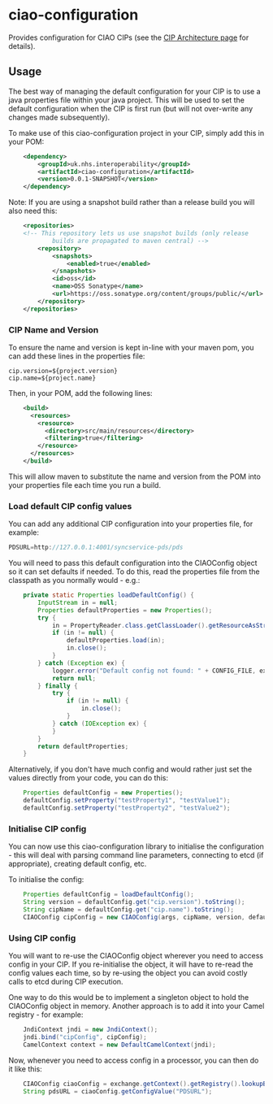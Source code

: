 # ciao-configuration

Provides configuration for CIAO CIPs (see the [CIP Architecture page](https://github.com/nhs-ciao/ciao-design/tree/master/CIPArchitecture) for details).

## Usage

The best way of managing the default configuration for your CIP is to use a java properties
file within your java project. This will be used to set the default configuration
when the CIP is first run (but will not over-write any changes made subsequently).

To make use of this ciao-configuration project in your CIP, simply add this in your POM:

```xml
	<dependency>
		<groupId>uk.nhs.interoperability</groupId>
		<artifactId>ciao-configuration</artifactId>
		<version>0.0.1-SNAPSHOT</version>
	</dependency>
```

Note: If you are using a snapshot build rather than a release build you will also need this:

```xml
	<repositories>
	<!-- This repository lets us use snapshot builds (only release
		    builds are propagated to maven central) -->
		<repository>
			<snapshots>
				<enabled>true</enabled>
			</snapshots>
			<id>oss</id>
			<name>OSS Sonatype</name>
			<url>https://oss.sonatype.org/content/groups/public/</url>
		</repository>
	</repositories>
```

### CIP Name and Version

To ensure the name and version is kept in-line with your maven pom, you can add these
lines in the properties file:

```
cip.version=${project.version}
cip.name=${project.name}
```

Then, in your POM, add the following lines:

```xml
    <build>
      <resources>
        <resource>
          <directory>src/main/resources</directory>
          <filtering>true</filtering>
        </resource>
      </resources>   
    </build>
```

This will allow maven to substitute the name and version from the POM into your
properties file each time you run a build.

### Load default CIP config values

You can add any additional CIP configuration into your properties file, for example:

```java
PDSURL=http://127.0.0.1:4001/syncservice-pds/pds
```

You will need to pass this default configuration into the CIAOConfig object so it
can set defaults if needed. To do this, read the properties file from the classpath
as you normally would - e.g.:

```java
    private static Properties loadDefaultConfig() {
		InputStream in = null;
		Properties defaultProperties = new Properties();
        try {
        	in = PropertyReader.class.getClassLoader().getResourceAsStream(CONFIG_FILE);
            if (in != null) {
            	defaultProperties.load(in);
            	in.close();
            }
        } catch (Exception ex) {
       		logger.error("Default config not found: " + CONFIG_FILE, ex);
       		return null;
        } finally {
            try {
                if (in != null) {
                	in.close();
                }
            } catch (IOException ex) {
            }
        }
        return defaultProperties;
    }
```

Alternatively, if you don't have much config and would rather just set the values
directly from your code, you can do this:

```java
    Properties defaultConfig = new Properties();
    defaultConfig.setProperty("testProperty1", "testValue1");
    defaultConfig.setProperty("testProperty2", "testValue2");
```


### Initialise CIP config

You can now use this ciao-configuration library to initialise the configuration - this
will deal with parsing command line parameters, connecting to etcd (if appropriate),
creating default config, etc.

To initialise the config:

```java
    Properties defaultConfig = loadDefaultConfig();
    String version = defaultConfig.get("cip.version").toString();
    String cipName = defaultConfig.get("cip.name").toString();
    CIAOConfig cipConfig = new CIAOConfig(args, cipName, version, defaultConfig);
```

### Using CIP config

You will want to re-use the CIAOConfig object wherever you need to access config
in your CIP. If you re-initialise the object, it will have to re-read the config values
each time, so by re-using the object you can avoid costly calls to etcd during CIP
execution.

One way to do this would be to implement a singleton object to hold the CIAOConfig
object in memory. Another approach is to add it into your Camel registry - for example:

```java
    JndiContext jndi = new JndiContext();
    jndi.bind("cipConfig", cipConfig);
    CamelContext context = new DefaultCamelContext(jndi);
```

Now, whenever you need to access config in a processor, you can then do it like this:

```java
    CIAOConfig ciaoConfig = exchange.getContext().getRegistry().lookupByNameAndType("cipConfig", CIAOConfig.class);
    String pdsURL = ciaoConfig.getConfigValue("PDSURL");
```
